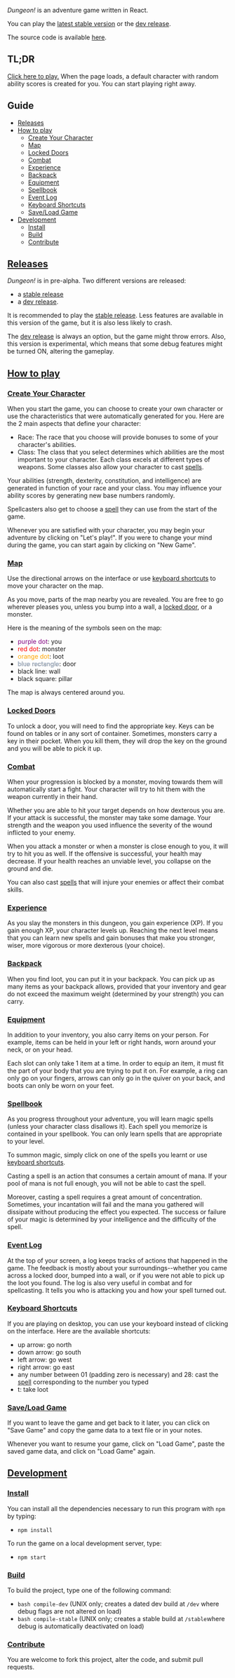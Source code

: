 *Dungeon!* is an adventure game written in React.

You can play the [latest stable version](http://dungeon.yvesgurcan.com/stable/) or the [dev release](http://dungeon.yvesgurcan.com/dev/).

The source code is available [here](https://github.com/yvesgurcan/dungeon).

## TL;DR
[Click here to play.](http://dungeon.yvesgurcan.com/stable/) When the page loads, a default character with random ability scores is created for you. You can start playing right away.

## <a name="toc"/> Guide

- [Releases](#releases)
- [How to play](#how-to-play)
    - [Create Your Character](#create-your-character)
    - [Map](#map)
    - [Locked Doors](#locked-doors)
    - [Combat](#combat)
    - [Experience](#experience)
    - [Backpack](#backpack)
    - [Equipment](#equipment)
    - [Spellbook](#spellbook)
    - [Event Log](#event-log)
    - [Keyboard Shortcuts](#keyboard-shortcuts)
    - [Save/Load Game](#saveload-game)
- [Development](#developers-corner)
    - [Install](#install)
    - [Build](#build)
    - [Contribute](#contribute)

## [Releases](#toc)

*Dungeon!* is in pre-alpha. Two different versions are released:
- a [stable release](http://dungeon.yvesgurcan.com/stable/)
- a [dev release](http://dungeon.yvesgurcan.com/dev/).

It is recommended to play the [stable release](http://dungeon.yvesgurcan.com/stable/). Less features are available in this version of the game, but it is also less likely to crash.

The [dev release](http://dungeon.yvesgurcan.com/dev/) is always an option, but the game might throw errors. Also, this version is experimental, which means that some debug features might be turned ON, altering the gameplay.

## [How to play](#toc)

### [Create Your Character](#toc)

When you start the game, you can choose to create your own character or use the characteristics that were automatically generated for you. Here are the 2 main aspects that define your character: 
- Race: The race that you choose will provide bonuses to some of your character's abilities.
- Class: The class that you select determines which abilities are the most important to your character. Each class excels at different types of weapons. Some classes also allow your character to cast [spells](#spellbook).

Your abilities (strength, dexterity, constitution, and intelligence) are generated in function of your race and your class. You may influence your ability scores by generating new base numbers randomly.

Spellcasters also get to choose a [spell](#spellbook) they can use from the start of the game.

Whenever you are satisfied with your character, you may begin your adventure by clicking on "Let's play!". If you were to change your mind during the game, you can start again by clicking on "New Game".

### [Map](#toc)
Use the directional arrows on the interface or use [keyboard shortcuts](#keyboard-shortcuts) to move your character on the map.

As you move, parts of the map nearby you are revealed. You are free to go wherever pleases you, unless you bump into a wall, a [locked door](#lockeddoor), or a monster.

Here is the meaning of the symbols seen on the map:
- <span style="color: purple">purple dot</span>: you
- <span style="color: red">red dot</span>: monster
- <span style="color: orange">orange dot</span>: loot
- <span style="color: lightsteelblue; -webkit-text-stroke: 0.2px black">blue rectangle</span>: door
- black line: wall
- black square: pillar

The map is always centered around you.

### [Locked Doors](#toc)

To unlock a door, you will need to find the appropriate key. Keys can be found on tables or in any sort of container. Sometimes, monsters carry a key in their pocket. When you kill them, they will drop the key on the ground and you will be able to pick it up.

### [Combat](#toc)

When your progression is blocked by a monster, moving towards them will automatically start a fight. Your character will try to hit them with the weapon currently in their hand.

Whether you are able to hit your target depends on how dexterous you are. If your attack is successful, the monster may take some damage. Your strength and the weapon you used influence the severity of the wound inflicted to your enemy.

When you attack a monster or when a monster is close enough to you, it will try to hit you as well. If the offensive is successful, your health may decrease. If your health reaches an unviable level, you collapse on the ground and die.

You can also cast [spells](#spellbook) that will injure your enemies or affect their combat skills.

### [Experience](#toc)

As you slay the monsters in this dungeon, you gain experience (XP). If you gain enough XP, your character levels up. Reaching the next level means that you can learn new spells and gain bonuses that make you stronger, wiser, more vigorous or more dexterous (your choice).

### [Backpack](#toc)

When you find loot, you can put it in your backpack. You can pick up as many items as your backpack allows, provided that your inventory and gear do not exceed the maximum weight (determined by your strength) you can carry.

### [Equipment](#toc)
In addition to your inventory, you also carry items on your person. For example, items can be held in your left or right hands, worn around your neck, or on your head.

Each slot can only take 1 item at a time. In order to equip an item, it must fit the part of your body that you are trying to put it on. For example, a ring can only go on your fingers, arrows can only go in the quiver on your back, and boots can only be worn on your feet.

### [Spellbook](#toc)
As you progress throughout your adventure, you will learn magic spells (unless your character class disallows it). Each spell you memorize is contained in your spellbook. You can only learn spells that are appropriate to your level.

To summon magic, simply click on one of the spells you learnt or use [keyboard shortcuts](#keyboard-shortcuts).

Casting a spell is an action that consumes a certain amount of mana. If your pool of mana is not full enough, you will not be able to cast the spell.

Moreover, casting a spell requires a great amount of concentration. Sometimes, your incantation will fail and the mana you gathered will dissipate without producing the effect you expected. The success or failure of your magic is determined by your intelligence and the difficulty of the spell.

### [Event Log](#toc)
At the top of your screen, a log keeps tracks of actions that happened in the game. The feedback is mostly about your surroundings--whether you came across a locked door, bumped into a wall, or if you were not able to pick up the loot you found. The log is also very useful in combat and for spellcasting. It tells you who is attacking you and how your spell turned out.

### [Keyboard Shortcuts](#toc)

If you are playing on desktop, you can use your keyboard instead of clicking on the interface. Here are the available shortcuts:
- up arrow: go north
- down arrow: go south
- left arrow: go west
- right arrow: go east
- any number between 01 (padding zero is necessary) and 28: cast the [spell](#spellbook) corresponding to the number you typed
- t: take loot

### [Save/Load Game](#toc)

If you want to leave the game and get back to it later, you can click on "Save Game" and copy the game data to a text file or in your notes.

Whenever you want to resume your game, click on "Load Game", paste the saved game data, and click on "Load Game" again.

## [Development](#toc)

### [Install](#toc)
You can install all the dependencies necessary to run this program with `npm` by typing:
 - `npm install`

To run the game on a local development server, type:
 - `npm start`

### [Build](#toc)
To build the project, type one of the following command:
- `bash compile-dev` (UNIX only; creates a dated dev build at `/dev` where debug flags are not altered on load)
- `bash compile-stable` (UNIX only; creates a stable build at `/stable`where debug is automatically deactivated on load)

### [Contribute](#toc)

You are welcome to fork this project, alter the code, and submit pull requests.
